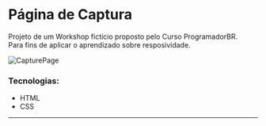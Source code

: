 <h1>Página de Captura</h1>
<p> Projeto de um Workshop fictício proposto pelo Curso ProgramadorBR.<br>
Para fins de aplicar o aprendizado sobre resposividade.</p>

<img alt="CapturePage" title="Page" src="./assets/Animação.gif">


### Tecnologias:

- HTML
- CSS
---
